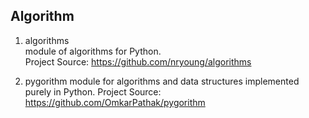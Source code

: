 ## Algorithm

1. algorithms  
module of algorithms for Python.   
Project Source: https://github.com/nryoung/algorithms
 
2. pygorithm 
module for algorithms and data structures implemented purely in Python.
Project Source: https://github.com/OmkarPathak/pygorithm
